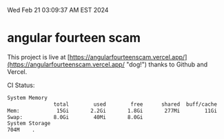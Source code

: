 Wed Feb 21 03:09:37 AM EST 2024

# angular fourteen scam


This project is live at [https://angularfourteenscam.vercel.app/](https://angularfourteenscam.vercel.app/ "dog!") thanks to Github and Vercel.

CI Status: 

```bash
System Memory
               total        used        free      shared  buff/cache   available
Mem:            15Gi       2.2Gi       1.8Gi       277Mi        11Gi        13Gi
Swap:          8.0Gi        40Mi       8.0Gi
System Storage
704M	.
```
